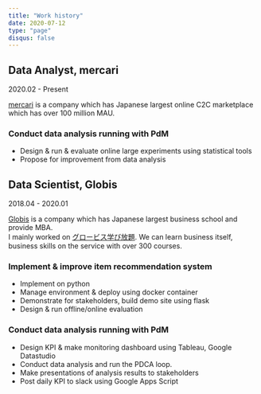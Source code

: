 ```yaml
---
title: "Work history"
date: 2020-07-12
type: "page"
disqus: false
---
```


## Data Analyst, mercari

2020.02 - Present

[mercari](https://about.mercari.com/) is a company which has Japanese largest online C2C marketplace which has over 100 million MAU.

### Conduct data analysis running with PdM

* Design & run & evaluate online large experiments using statistical tools
* Propose for improvement from data analysis

## Data Scientist, Globis

2018.04 - 2020.01

[Globis](https://www.globis.co.jp/) is a company which has Japanese largest business school and provide MBA.  
I mainly worked on [グロービス学び放題](https://hodai.globis.co.jp/). We can learn business itself, business skills on the service with over 300 courses.

### Implement & improve item recommendation system

* Implement on python
* Manage environment & deploy using docker container
* Demonstrate for stakeholders, build demo site using flask
* Design & run offline/online evaluation

### Conduct data analysis running with PdM

* Design KPI & make monitoring dashboard using Tableau, Google Datastudio
* Conduct data analysis and run the PDCA loop.
* Make presentations of analysis results to stakeholders
* Post daily KPI to slack using Google Apps Script
